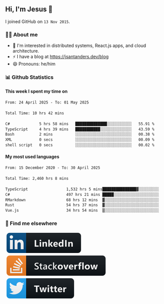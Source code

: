 ## Hi, I'm Jesus 👋

I joined GitHub on `13 Nov 2015`.

<!-- Talking about you -->

### 👨‍💻 About me

- 👦 I'm interested in distributed systems, React.js apps, and cloud architecture.
- ⚡️ I have a blog at <https://jsantanders.dev/blog>
- 😄 Pronouns: he/him

### 📊 Github Statistics

#### This week I spent my time on

<!--START_SECTION:weekly-->

```txt
From: 24 April 2025 - To: 01 May 2025

Total Time: 10 hrs 42 mins

C#             5 hrs 58 mins   ██████████████░░░░░░░░░░░   55.91 %
TypeScript     4 hrs 39 mins   ███████████░░░░░░░░░░░░░░   43.59 %
Bash           2 mins          ░░░░░░░░░░░░░░░░░░░░░░░░░   00.38 %
XML            0 secs          ░░░░░░░░░░░░░░░░░░░░░░░░░   00.09 %
shell script   0 secs          ░░░░░░░░░░░░░░░░░░░░░░░░░   00.02 %
```

<!--END_SECTION:weekly-->

#### My most used languages

<!--START_SECTION:alltime-->

```txt
From: 15 December 2020 - To: 30 April 2025

Total Time: 2,460 hrs 8 mins

TypeScript                 1,532 hrs 5 mins███████████████▓░░░░░░░░░   62.28 %
C#                         497 hrs 21 mins █████░░░░░░░░░░░░░░░░░░░░   20.22 %
RMarkdown                  68 hrs 12 mins  ▓░░░░░░░░░░░░░░░░░░░░░░░░   02.77 %
Rust                       54 hrs 37 mins  ▓░░░░░░░░░░░░░░░░░░░░░░░░   02.22 %
Vue.js                     34 hrs 54 mins  ▒░░░░░░░░░░░░░░░░░░░░░░░░   01.42 %
```

<!--END_SECTION:alltime-->

### 📢 Find me elsewhere

<p>
  <a target="_blank" href="https://linkedin.com/in/jsantanders">
    <img src="https://github.com/jsantanders/jsantanders/blob/master/img/linkedin.svg" alt="LinkedIn" style="vertical-align:top; margin:4px">
  </a>
  
  <a target="_blank" href="https://stackoverflow.com/users/7318331/jesus-santander">
    <img src="https://github.com/jsantanders/jsantanders/blob/master/img/stackoverflow.svg" alt="StackOverflow" style="vertical-align:top; margin:4px">
  </a>
  
  <a target="_blank" href="http://twitter.com/jsantanders">
    <img src="https://github.com/jsantanders/jsantanders/blob/master/img/twitter.svg" alt="Twitter" style="vertical-align:top; margin:4px">
  </a>
</p>

